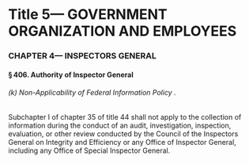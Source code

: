 
# Title 5— GOVERNMENT ORGANIZATION AND EMPLOYEES
### CHAPTER 4— INSPECTORS GENERAL
#### § 406. Authority of Inspector General
###### (k) Non-Applicability of Federal Information Policy .

Subchapter I of chapter 35 of title 44 shall not apply to the collection of information during the conduct of an audit, investigation, inspection, evaluation, or other review conducted by the Council of the Inspectors General on Integrity and Efficiency or any Office of Inspector General, including any Office of Special Inspector General.
